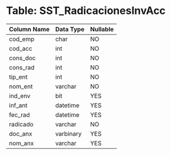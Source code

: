 # Table: SST_RadicacionesInvAcc

| Column Name | Data Type | Nullable |
|-------------|-----------|----------|
| cod_emp | char | NO |
| cod_acc | int | NO |
| cons_doc | int | NO |
| cons_rad | int | NO |
| tip_ent | int | NO |
| nom_ent | varchar | NO |
| ind_env | bit | YES |
| inf_ant | datetime | YES |
| fec_rad | datetime | YES |
| radicado | varchar | NO |
| doc_anx | varbinary | YES |
| nom_anx | varchar | YES |
